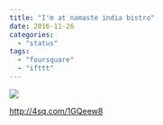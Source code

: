 ```yaml
---
title: "I'm at namaste india bistro"
date: 2016-11-26
categories: 
  - "status"
tags: 
  - "foursquare"
  - "ifttt"
---
```


![](images/2gsV5UN)  
  
http://4sq.com/1GQeew8
